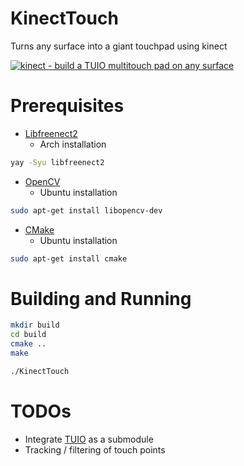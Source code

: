 KinectTouch
==
Turns any surface into a giant touchpad using kinect

[![kinect - build a TUIO multitouch pad on any surface](http://img.youtube.com/vi/4zXtV66cFDY/0.jpg)](http://www.youtube.com/watch?v=4zXtV66cFDY)

Prerequisites
==
  - [Libfreenect2](https://github.com/OpenKinect/libfreenect2)
    - Arch installation
```bash
yay -Syu libfreenect2
```

  - [OpenCV](http://opencv.org/)
    - Ubuntu installation 
```bash 
sudo apt-get install libopencv-dev
```
  - [CMake](https://cmake.org/)
    - Ubuntu installation
```bash
sudo apt-get install cmake
```

Building and Running
==
```bash
mkdir build
cd build
cmake ..
make
```

```bash
./KinectTouch
```

TODOs
==
 - Integrate [TUIO](https://github.com/mkalten/TUIO11_CPP) as a submodule
 - Tracking / filtering of touch points 


